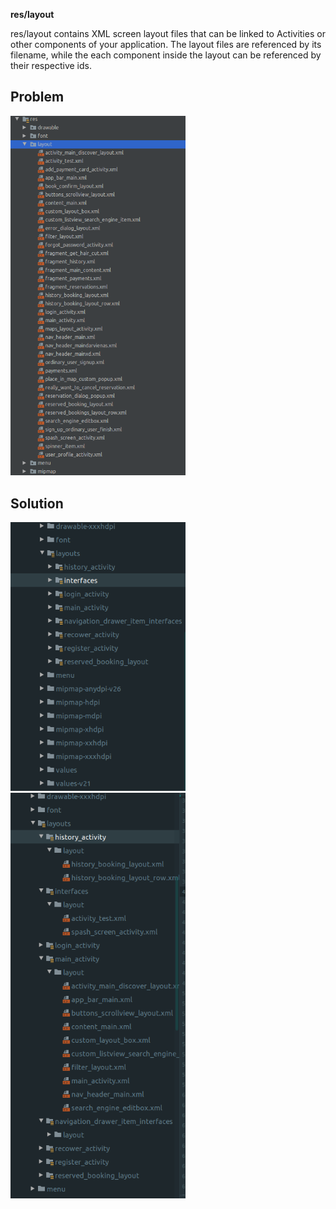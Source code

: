 

**res/layout**

res/layout contains XML screen layout files that can be linked to Activities or other components of your application. The layout files are referenced by its filename, while the each component inside the layout can be referenced by their respective ids.


## Problem

<img src="/problem_image.png" width="280" />

## Solution

<img src="/solution_image_1.png" width="280" /> <img src="/solution_image.png" width="280" />


